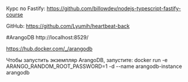 Курс по Fastify: https://github.com/billowdev/nodejs-typescript-fastify-course

GitHub: https://github.com/Lyumih/heartbeat-back

#ArangoDB
http://localhost:8529/

https://hub.docker.com/_/arangodb

Чтобы запустить экземпляр ArangoDB, запустите:
docker run -e ARANGO_RANDOM_ROOT_PASSWORD=1 -d --name arangodb-instance arangodb